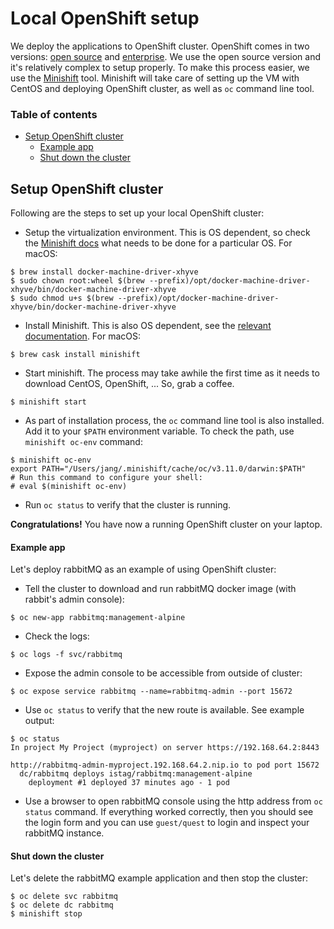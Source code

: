 # Local OpenShift setup

We deploy the applications to OpenShift cluster. OpenShift comes in two versions: [open source](https://www.okd.io/) and [enterprise](https://www.openshift.com/). We use the open source version and it's relatively complex to setup properly. To make this process easier, we use the [Minishift](https://github.com/minishift/minishift) tool. Minishift will take care of setting up the VM with CentOS and deploying OpenShift cluster, as well as `oc` command line tool.

### Table of contents

* [Setup OpenShift cluster](#setup-openshift-cluster)
    * [Example app](#example-app)
    * [Shut down the cluster](#shut-down-the-cluster)

## Setup OpenShift cluster

Following are the steps to set up your local OpenShift cluster:

* Setup the virtualization environment. This is OS dependent, so check the [Minishift docs](https://docs.okd.io/latest/minishift/getting-started/setting-up-virtualization-environment.html) what needs to be done for a particular OS. For macOS:

```
$ brew install docker-machine-driver-xhyve
$ sudo chown root:wheel $(brew --prefix)/opt/docker-machine-driver-xhyve/bin/docker-machine-driver-xhyve
$ sudo chmod u+s $(brew --prefix)/opt/docker-machine-driver-xhyve/bin/docker-machine-driver-xhyve    
```
* Install Minishift. This is also OS dependent, see the [relevant documentation](https://docs.okd.io/latest/minishift/getting-started/installing.html). For macOS:

```
$ brew cask install minishift
```
* Start minishift. The process may take awhile the first time as it needs to download CentOS, OpenShift, ... So, grab a coffee.

```
$ minishift start
```

* As part of installation process, the `oc` command line tool is also installed. Add it to your `$PATH` environment variable. To check the path, use `minishift oc-env` command:

```
$ minishift oc-env
export PATH="/Users/jang/.minishift/cache/oc/v3.11.0/darwin:$PATH"
# Run this command to configure your shell:
# eval $(minishift oc-env)
```

* Run `oc status` to verify that the cluster is running.

**Congratulations!** You have now a running OpenShift cluster on your laptop.

#### Example app
Let's deploy rabbitMQ as an example of using OpenShift cluster:

* Tell the cluster to download and run rabbitMQ docker image (with rabbit's admin console):

```
$ oc new-app rabbitmq:management-alpine
```

* Check the logs:

```
$ oc logs -f svc/rabbitmq
```

* Expose the admin console to be accessible from outside of cluster:
```
$ oc expose service rabbitmq --name=rabbitmq-admin --port 15672
```

* Use `oc status` to verify that the new route is available. See example output:

```
$ oc status
In project My Project (myproject) on server https://192.168.64.2:8443

http://rabbitmq-admin-myproject.192.168.64.2.nip.io to pod port 15672
  dc/rabbitmq deploys istag/rabbitmq:management-alpine
    deployment #1 deployed 37 minutes ago - 1 pod
```

* Use a browser to open rabbitMQ console using the http address from `oc status` command. If everything worked correctly, then you should see the login form and you can use `guest/quest` to login and inspect your rabbitMQ instance.

#### Shut down the cluster
Let's delete the rabbitMQ example application and then stop the cluster:

```
$ oc delete svc rabbitmq
$ oc delete dc rabbitmq
$ minishift stop
```
